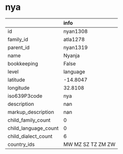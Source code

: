 # nya
|                      | info              |
|:---------------------|:------------------|
| id                   | nyan1308          |
| family_id            | atla1278          |
| parent_id            | nyan1319          |
| name                 | Nyanja            |
| bookkeeping          | False             |
| level                | language          |
| latitude             | -14.8047          |
| longitude            | 32.8108           |
| iso639P3code         | nya               |
| description          | nan               |
| markup_description   | nan               |
| child_family_count   | 0                 |
| child_language_count | 0                 |
| child_dialect_count  | 6                 |
| country_ids          | MW MZ SZ TZ ZM ZW |